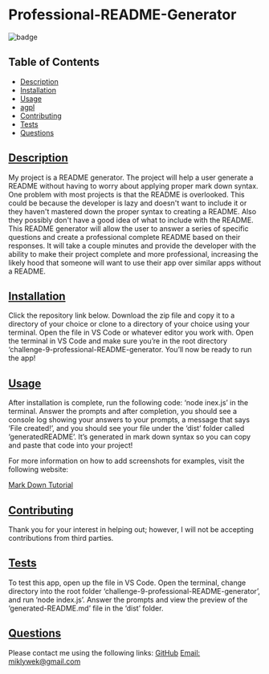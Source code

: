 # Professional-README-Generator
  
  ![badge](https://img.shields.io/badge/license-agpl-blue)
    

  ## Table of Contents

  * [Description](#description)
  * [Installation](#installation)
  * [Usage](#usage)
  * 
    [agpl](https://choosealicense.com/licenses/agpl) 
  * [Contributing](#contributing)
  * [Tests](#tests)
  * [Questions](#questions)
  

  ## [Description](#table-of-contents)
  My project is a README generator. The project will help a user generate a README without having to worry about applying proper mark down syntax.
  One problem with most projects is that the README is overlooked. This could be because the developer is lazy and doesn't want to include it or they haven't mastered down the proper syntax to creating a README. Also they possibly don't have a good idea of what to include with the README.
  This README generator will allow the user to answer a series of specific questions and create a professional complete README based on their responses. It will take a couple minutes and provide the developer with the ability to make their project complete and more professional, increasing the likely hood that someone will want to use their app over similar apps without a README.
  ## [Installation](#table-of-contents)
  Click the repository link below. Download the zip file and copy it to a directory of your choice or clone to a directory of your choice using your terminal. Open the file in VS Code or whatever editor you work with. Open the terminal in VS Code and make sure you’re in the root directory ‘challenge-9-professional-README-generator. You’ll now be ready to run the app!
  ## [Usage](#table-of-contents)
  After installation is complete, run the following code: ‘node inex.js’ in the terminal. Answer the prompts and after completion, you should see a console log showing your answers to your prompts, a message that says ‘File created!’, and you should see your file under the ‘dist’ folder called ‘generatedREADME’. It’s generated in mark down syntax so you can copy and paste that code into your project!
  
  For more information on how to add screenshots for examples, visit the following website:
  
  [Mark Down Tutorial](https://agea.github.io/tutorial.md/)
 
  ## [Contributing](#table-of-contents)
  
  Thank you for your interest in helping out; however, I will not be accepting contributions from third parties.
  ## [Tests](#table-of-contents)
  To test this app, open up the file in VS Code. Open the terminal, change directory into the root folder ‘challenge-9-professional-README-generator’, and run ‘node index.js’. Answer the prompts and view the preview of the ‘generated-README.md’ file in the ‘dist’ folder.
  ## [Questions](#table-of-contents)
  Please contact me using the following links:
  [GitHub](https://github.com/miklywek)
  [Email: miklywek@gmail.com](mailto:miklywek@gmail.com)

